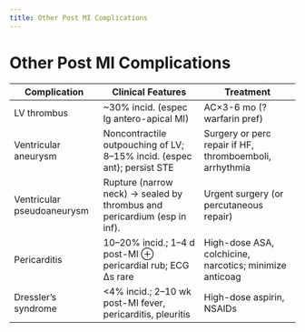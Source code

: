 ```yaml
---
title: Other Post MI Complications
---
```

# Other Post MI Complications

| Complication               | Clinical Features                                                        | Treatment                                               |
|----------------------------|--------------------------------------------------------------------------|---------------------------------------------------------|
| LV thrombus                | ~30% incid. (espec lg antero-apical MI)                                  | AC×3-6 mo (? warfarin pref)                             |
| Ventricular aneurysm       | Noncontractile outpouching of LV; 8–15% incid. (espec ant); persist STE  | Surgery or perc repair if HF, thromboemboli, arrhythmia |
| Ventricular pseudoaneurysm | Rupture (narrow neck) → sealed by thrombus and pericardium (esp in inf). | Urgent surgery (or percutaneous repair)                 |
| Pericarditis               | 10–20% incid.; 1–4 d post-MI ⊕ pericardial rub; ECG Δs rare              | High-dose ASA, colchicine, narcotics; minimize anticoag |
| Dressler’s syndrome        | <4% incid.; 2–10 wk post-MI fever, pericarditis, pleuritis               | High-dose aspirin, NSAIDs                               |
